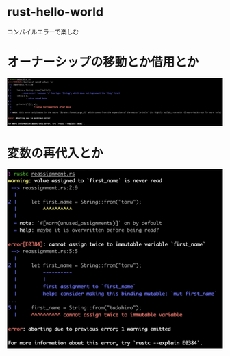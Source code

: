 # rust-hello-world
コンパイルエラーで楽しむ

# オーナーシップの移動とか借用とか
![ownership](./img/img_ownership_error.png)

# 変数の再代入とか
![immutable](./img/immutable_variable.png)
